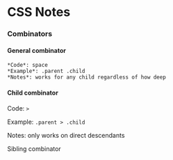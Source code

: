# CSS Notes

### Combinators
#### General combinator
  ```
  *Code*: space
  *Example*: .parent .child
  *Notes*: works for any child regardless of how deep
  ```

#### Child combinator

  Code: `>`

  Example: `.parent > .child`

  Notes: only works on direct descendants


Sibling combinator
